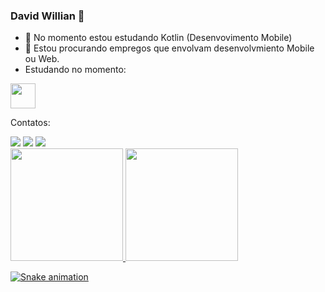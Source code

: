 ### David Willian 👋

- 🌱 No momento estou estudando Kotlin (Desenvovimento Mobile)
- 👯 Estou procurando empregos que envolvam desenvolvmiento Mobile ou Web.
- Estudando no momento:

<img src="https://cdn.jsdelivr.net/gh/devicons/devicon/icons/kotlin/kotlin-original.svg" width="40" height="40"/>

Contatos:
<div>
<a href="https://instagram.com/david_willian_dsd" target="_blank"><img src="https://img.shields.io/badge/-Instagram-%23E4405F?style=for-the-badge&logo=instagram&logoColor=white" target="_blank"></a>
<a href = "davidwilliandd7@gmail.com"><img src="https://img.shields.io/badge/Gmail-D14836?style=for-the-badge&logo=gmail&logoColor=white" target="_blank"></a>
<a href="https://www.linkedin.com/in/david-willian007" target="_blank"><img src="https://img.shields.io/badge/-LinkedIn-%230077B5?style=for-the-badge&logo=linkedin&logoColor=white" target="_blank"></a>   
</div>

<div>
<a href="https://github.com/seu-usuário-aqui">
<img height="180em" src="https://github-readme-stats.vercel.app/api/top-langs/?username=IDavidI7&layout=compact&langs_count=7&theme=dracula"/>
<img height="180em" src="https://github-readme-stats.vercel.app/api?username=IDavidI7&show_icons=true&theme=dracula&include_all_commits=true&count_private=true"/>
</div>

![Snake animation](https://github.com/IDavidI7/IDavidI7/blob/output/github-contribution-grid-snake.svg)



